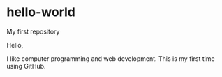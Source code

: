 # hello-world
My first repository

Hello,

I like computer programming and web development.
This is my first time using GitHub.
